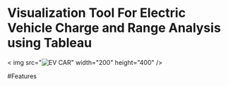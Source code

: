 # Visualization Tool For Electric Vehicle Charge and Range Analysis using Tableau

< img src="![EV CAR](https://github.com/user-attachments/assets/f8dcb338-f395-4d55-a714-e87d20e22752)" width="200" height="400" />

#Features


